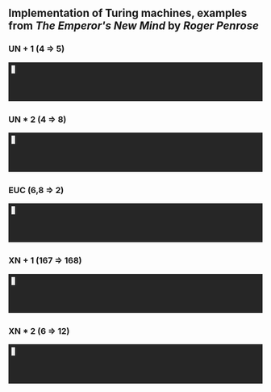 ## Implementation of Turing machines, examples from _The Emperor's New Mind_ by _Roger Penrose_

### UN + 1 (4 => 5)
![](https://github.com/musabkilic/Turing/raw/main/res/UN+1.gif)

### UN * 2 (4 => 8)
![](https://github.com/musabkilic/Turing/raw/main/res/UN*2.gif)

### EUC (6,8 => 2)
![](https://github.com/musabkilic/Turing/raw/main/res/EUC.gif)

### XN + 1 (167 => 168)
![](https://github.com/musabkilic/Turing/raw/main/res/XN+1.gif)

### XN * 2 (6 => 12)
![](https://github.com/musabkilic/Turing/raw/main/res/XN*2.gif)

